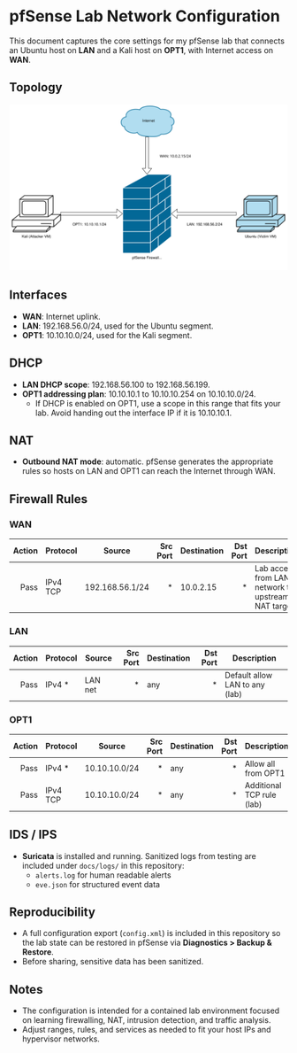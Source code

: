 # pfSense Lab Network Configuration

This document captures the core settings for my pfSense lab that connects an Ubuntu host on **LAN** and a Kali host on **OPT1**, with Internet access on **WAN**.

## Topology
![Lab Topology](https://raw.githubusercontent.com/JasonSonith/personal/main/Security-Home-Lab/pfsense-ids-ips-lab/docs/Lab%20Topology.drawio.svg)

## Interfaces

- **WAN**: Internet uplink.
- **LAN**: 192.168.56.0/24, used for the Ubuntu segment.
- **OPT1**: 10.10.10.0/24, used for the Kali segment.

## DHCP

- **LAN DHCP scope**: 192.168.56.100 to 192.168.56.199.
- **OPT1 addressing plan**: 10.10.10.1 to 10.10.10.254 on 10.10.10.0/24.
  - If DHCP is enabled on OPT1, use a scope in this range that fits your lab. Avoid handing out the interface IP if it is 10.10.10.1.

## NAT

- **Outbound NAT mode**: automatic. pfSense generates the appropriate rules so hosts on LAN and OPT1 can reach the Internet through WAN.

## Firewall Rules

### WAN
| Action | Protocol | Source            | Src Port | Destination | Dst Port | Description |
|-------:|----------|-------------------|---------:|-------------|---------:|-------------|
| Pass   | IPv4 TCP | 192.168.56.1/24   | *        | 10.0.2.15   | *        | Lab access from LAN network to upstream NAT target |

### LAN
| Action | Protocol | Source   | Src Port | Destination | Dst Port | Description |
|-------:|----------|----------|---------:|-------------|---------:|-------------|
| Pass   | IPv4 *   | LAN net  | *        | any         | *        | Default allow LAN to any (lab) |

### OPT1
| Action | Protocol | Source         | Src Port | Destination | Dst Port | Description |
|-------:|----------|----------------|---------:|-------------|---------:|-------------|
| Pass   | IPv4 *   | 10.10.10.0/24  | *        | any         | *        | Allow all from OPT1 |
| Pass   | IPv4 TCP | 10.10.10.0/24  | *        | any         | *        | Additional TCP rule (lab) |

## IDS / IPS

- **Suricata** is installed and running. Sanitized logs from testing are included under `docs/logs/` in this repository:
  - `alerts.log` for human readable alerts
  - `eve.json` for structured event data

## Reproducibility

- A full configuration export (`config.xml`) is included in this repository so the lab state can be restored in pfSense via **Diagnostics > Backup & Restore**.
- Before sharing, sensitive data has been sanitized.

## Notes

- The configuration is intended for a contained lab environment focused on learning firewalling, NAT, intrusion detection, and traffic analysis.
- Adjust ranges, rules, and services as needed to fit your host IPs and hypervisor networks.
